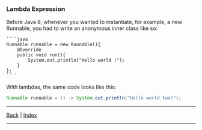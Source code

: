 ### Lambda Expression

Before Java 8, whenever you wanted to instantiate, for example, a new Runnable, you had to write an anonymous inner class like so:

    ````java
    Runnable runnable = new Runnable(){
        @Override
        public void run(){
            System.out.println("Hello world !");
        }
    };
    ````

With lambdas, the same code looks like this:
````java
Runnable runnable = () -> System.out.println("Hello world two!");
````

___

[Back](../../versions.md) |
[Index](../../../../common/table-of-contents.md)

___